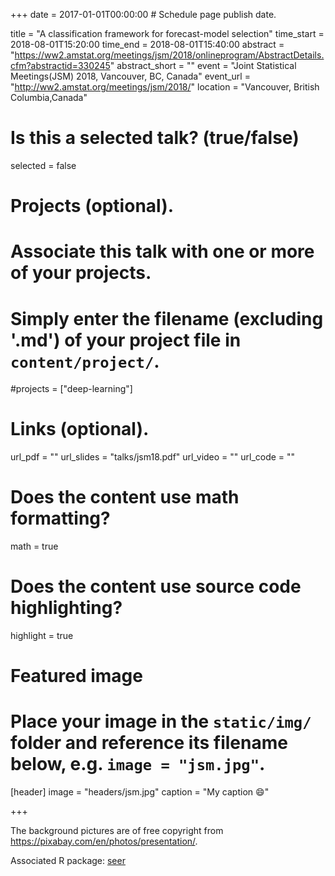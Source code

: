 +++
date = 2017-01-01T00:00:00  # Schedule page publish date.

title = "A classification framework for forecast-model selection"
time_start = 2018-08-01T15:20:00
time_end = 2018-08-01T15:40:00
abstract = "https://ww2.amstat.org/meetings/jsm/2018/onlineprogram/AbstractDetails.cfm?abstractid=330245"
abstract_short = ""
event = "Joint Statistical Meetings(JSM) 2018, Vancouver, BC, Canada"
event_url = "http://ww2.amstat.org/meetings/jsm/2018/"
location = "Vancouver, British Columbia,Canada"

# Is this a selected talk? (true/false)
selected = false

# Projects (optional).
#   Associate this talk with one or more of your projects.
#   Simply enter the filename (excluding '.md') of your project file in `content/project/`.
#projects = ["deep-learning"]

# Links (optional).
url_pdf = ""
url_slides = "talks/jsm18.pdf"
url_video = ""
url_code = ""

# Does the content use math formatting?
math = true

# Does the content use source code highlighting?
highlight = true

# Featured image
# Place your image in the `static/img/` folder and reference its filename below, e.g. `image = "jsm.jpg"`.
[header]
image = "headers/jsm.jpg"
caption = "My caption :smile:"

+++

The background pictures are of free copyright from https://pixabay.com/en/photos/presentation/.

Associated R package: [seer](https://github.com/thiyangt/seer)
